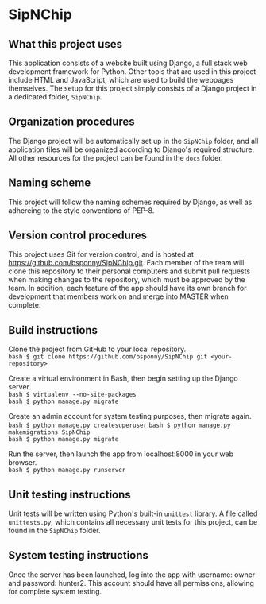 # SipNChip

## What this project uses

This application consists of a website built using Django, a full stack web development framework for Python. Other tools that are used in this project include HTML and JavaScript, which are used to build the webpages themselves. The setup for this project simply consists of a Django project in a dedicated folder, `SipNChip`.

## Organization procedures

The Django project will be automatically set up in the `SipNChip` folder, and all application files will be organized according to Django's required structure. All other resources for the project can be found in the `docs` folder.

## Naming scheme

This project will follow the naming schemes required by Django, as well as adhereing to the style conventions of PEP-8.

## Version control procedures

This project uses Git for version control, and is hosted at https://github.com/bsponny/SipNChip.git. Each member of the team will clone this repository to their personal computers and submit pull requests when making changes to the repository, which must be approved by the team. In addition, each feature of the app should have its own branch for development that members work on and merge into MASTER when complete.

## Build instructions

Clone the project from GitHub to your local repository.  
`bash $ git clone https://github.com/bsponny/SipNChip.git <your-repository>`  

Create a virtual environment in Bash, then begin setting up the Django server.  
`bash $ virtualenv --no-site-packages`  
`bash $ python manage.py migrate` 

Create an admin account for system testing purposes, then migrate again.  
`bash $ python manage.py createsuperuser` 
`bash $ python manage.py makemigrations SipNChip`  
`bash $ python manage.py migrate`  

Run the server, then launch the app from localhost:8000 in your web browser.  
`bash $ python manage.py runserver`  

## Unit testing instructions

Unit tests will be written using Python's built-in `unittest` library. A file called `unittests.py`, which contains all necessary unit tests for this project, can be found in the `SipNChip` folder.

## System testing instructions

Once the server has been launched, log into the app with username: owner and password: hunter2. This account should have all permissions, allowing for complete system testing.